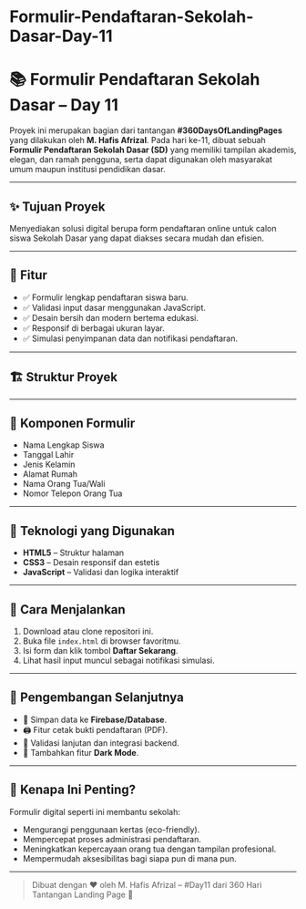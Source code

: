 # Formulir-Pendaftaran-Sekolah-Dasar-Day-11
# 📚 Formulir Pendaftaran Sekolah Dasar – Day 11

Proyek ini merupakan bagian dari tantangan **#360DaysOfLandingPages** yang dilakukan oleh **M. Hafis Afrizal**. Pada hari ke-11, dibuat sebuah **Formulir Pendaftaran Sekolah Dasar (SD)** yang memiliki tampilan akademis, elegan, dan ramah pengguna, serta dapat digunakan oleh masyarakat umum maupun institusi pendidikan dasar.

---

## ✨ Tujuan Proyek

Menyediakan solusi digital berupa form pendaftaran online untuk calon siswa Sekolah Dasar yang dapat diakses secara mudah dan efisien.

---

## 🧩 Fitur

- ✅ Formulir lengkap pendaftaran siswa baru.
- ✅ Validasi input dasar menggunakan JavaScript.
- ✅ Desain bersih dan modern bertema edukasi.
- ✅ Responsif di berbagai ukuran layar.
- ✅ Simulasi penyimpanan data dan notifikasi pendaftaran.

---

## 🏗️ Struktur Proyek


---

## 📄 Komponen Formulir

- Nama Lengkap Siswa
- Tanggal Lahir
- Jenis Kelamin
- Alamat Rumah
- Nama Orang Tua/Wali
- Nomor Telepon Orang Tua

---

## 🧠 Teknologi yang Digunakan

- **HTML5** – Struktur halaman
- **CSS3** – Desain responsif dan estetis
- **JavaScript** – Validasi dan logika interaktif

---

## 🧪 Cara Menjalankan

1. Download atau clone repositori ini.
2. Buka file `index.html` di browser favoritmu.
3. Isi form dan klik tombol **Daftar Sekarang**.
4. Lihat hasil input muncul sebagai notifikasi simulasi.

---

## 🎯 Pengembangan Selanjutnya

- 🔄 Simpan data ke **Firebase/Database**.
- 🖨️ Fitur cetak bukti pendaftaran (PDF).
- 🧪 Validasi lanjutan dan integrasi backend.
- 🌙 Tambahkan fitur **Dark Mode**.

---

## 🙋 Kenapa Ini Penting?

Formulir digital seperti ini membantu sekolah:

- Mengurangi penggunaan kertas (eco-friendly).
- Mempercepat proses administrasi pendaftaran.
- Meningkatkan kepercayaan orang tua dengan tampilan profesional.
- Mempermudah aksesibilitas bagi siapa pun di mana pun.

---

> Dibuat dengan ❤️ oleh M. Hafis Afrizal – #Day11 dari 360 Hari Tantangan Landing Page 🚀
